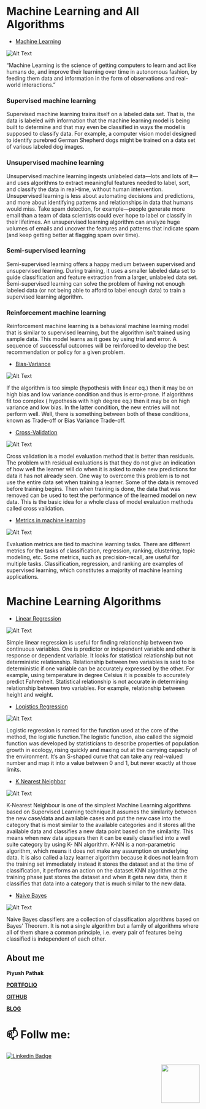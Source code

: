# Machine Learning and All Algorithms
* [Machine Learning](https://github.com/piyushpathak03/Machine-learning-algorithm-PDF)

![Alt Text](https://github.com/piyushpathak03/Machine-learning-algorithm-PDF/blob/main/static/machine%20learning.jpeg)

“Machine Learning is the science of getting computers to learn and act like humans do, and improve their learning over time in autonomous fashion, by feeding them data and information in the form of observations and real-world interactions.”

### Supervised machine learning            
Supervised machine learning trains itself on a labeled data set. That is, the data is labeled with information that the machine learning model is being built to determine and that may even be classified in ways the model is supposed to classify data. For example, a computer vision model designed to identify purebred German Shepherd dogs might be trained on a data set of various labeled dog images.  

### Unsupervised machine learning
Unsupervised machine learning ingests unlabeled data—lots and lots of it—and uses algorithms to extract meaningful features needed to label, sort, and classify the data in real-time, without human intervention. Unsupervised learning is less about automating decisions and predictions, and more about identifying patterns and relationships in data that humans would miss. Take spam detection, for example—people generate more email than a team of data scientists could ever hope to label or classify in their lifetimes. An unsupervised learning algorithm can analyze huge volumes of emails and uncover the features and patterns that indicate spam (and keep getting better at flagging spam over time).

### Semi-supervised learning 
Semi-supervised learning offers a happy medium between supervised and unsupervised learning. During training, it uses a smaller labeled data set to guide classification and feature extraction from a larger, unlabeled data set. Semi-supervised learning can solve the problem of having not enough labeled data (or not being able to afford to label enough data) to train a supervised learning algorithm. 

### Reinforcement machine learning
Reinforcement machine learning is a behavioral machine learning model that is similar to supervised learning, but the algorithm isn’t trained using sample data. This model learns as it goes by using trial and error. A sequence of successful outcomes will be reinforced to develop the best recommendation or policy for a given problem.

* [Bias-Variance](https://github.com/piyushpathak03/Machine-learning-algorithm-PDF/tree/main/Bias_Variance)

![Alt Text](https://github.com/piyushpathak03/Machine-learning-algorithm-PDF/blob/main/static/bias-variance.png)

If the algorithm is too simple (hypothesis with linear eq.) then it may be on high bias and low variance condition and thus is error-prone. If algorithms fit too complex ( hypothesis with high degree eq.) then it may be on high variance and low bias. In the latter condition, the new entries will not perform well. Well, there is something between both of these conditions, known as Trade-off or Bias Variance Trade-off.

* [Cross-Validation](https://github.com/piyushpathak03/Machine-learning-algorithm-PDF/tree/main/Cross%20Validation)

![Alt Text](https://github.com/piyushpathak03/Machine-learning-algorithm-PDF/blob/main/static/Cross-Validation.jpg)

Cross validation is a model evaluation method that is better than residuals. The problem with residual evaluations is that they do not give an indication of how well the learner will do when it is asked to make new predictions for data it has not already seen. One way to overcome this problem is to not use the entire data set when training a learner. Some of the data is removed before training begins. Then when training is done, the data that was removed can be used to test the performance of the learned model on new data. This is the basic idea for a whole class of model evaluation methods called cross validation.

* [Metrics in machine learning](https://github.com/piyushpathak03/Machine-learning-algorithm-PDF/tree/main/Metrics)

![Alt Text](https://github.com/piyushpathak03/Machine-learning-algorithm-PDF/blob/main/static/Metrics.png)

Evaluation metrics are tied to machine learning tasks. There are different metrics for the tasks of classification, regression, ranking, clustering, topic modeling, etc. Some metrics, such as precision-recall, are useful for multiple tasks. Classification, regression, and ranking are examples of supervised learning, which constitutes a majority of machine learning applications.

# Machine Learning Algorithms

* [Linear Regression](https://github.com/piyushpathak03/Machine-learning-algorithm-PDF/tree/main/Linear%20Model)

![Alt Text](https://github.com/piyushpathak03/Machine-learning-algorithm-PDF/blob/main/static/Linear%20models.png)

Simple linear regression is useful for finding relationship between two continuous variables. One is predictor or independent variable and other is response or dependent variable. It looks for statistical relationship but not deterministic relationship. Relationship between two variables is said to be deterministic if one variable can be accurately expressed by the other. For example, using temperature in degree Celsius it is possible to accurately predict Fahrenheit. Statistical relationship is not accurate in determining relationship between two variables. For example, relationship between height and weight.

* [Logistics Regression](https://github.com/piyushpathak03/Machine-learning-algorithm-PDF/tree/main/Logistic)

![Alt Text](https://github.com/piyushpathak03/Machine-learning-algorithm-PDF/blob/main/static/Logistics%20regression.png)

Logistic regression is named for the function used at the core of the method, the logistic function.The logistic function, also called the sigmoid function was developed by statisticians to describe properties of population growth in ecology, rising quickly and maxing out at the carrying capacity of the environment. It’s an S-shaped curve that can take any real-valued number and map it into a value between 0 and 1, but never exactly at those limits.

* [K Nearest Neighbor](https://github.com/piyushpathak03/Machine-learning-algorithm-PDF/tree/main/KNN%20Model)

![Alt Text](https://github.com/piyushpathak03/Machine-learning-algorithm-PDF/blob/main/static/KNN.png)

K-Nearest Neighbour is one of the simplest Machine Learning algorithms based on Supervised Learning technique.It assumes the similarity between the new case/data and available cases and put the new case into the category that is most similar to the available categories and it stores all the available data and classifies a new data point based on the similarity. This means when new data appears then it can be easily classified into a well suite category by using K- NN algorithm.
K-NN is a non-parametric algorithm, which means it does not make any assumption on underlying data.
It is also called a lazy learner algorithm because it does not learn from the training set immediately instead it stores the dataset and at the time of classification, it performs an action on the dataset.KNN algorithm at the training phase just stores the dataset and when it gets new data, then it classifies that data into a category that is much similar to the new data.

* [Naive Bayes](https://github.com/piyushpathak03/Machine-learning-algorithm-PDF/tree/main/Naive%20Bayes)

![Alt Text](https://github.com/piyushpathak03/Machine-learning-algorithm-PDF/blob/main/static/Naive%20Bayes%20models.png)

Naive Bayes classifiers are a collection of classification algorithms based on Bayes’ Theorem. It is not a single algorithm but a family of algorithms where all of them share a common principle, i.e. every pair of features being classified is independent of each other.






## About me

**Piyush Pathak**

[**PORTFOLIO**](https://anirudhrapathak3.wixsite.com/piyush)

[**GITHUB**](https://github.com/piyushpathak03)

[**BLOG**](https://medium.com/@piyushpathak03)


# 📫 Follw me: 

[![Linkedin Badge](https://img.shields.io/badge/-PiyushPathak-blue?style=flat-square&logo=Linkedin&logoColor=white&link=https://www.linkedin.com/in/piyushpathak03/)](https://www.linkedin.com/in/piyushpathak03/)

<p  align="right"><img height="100" src = "https://media.giphy.com/media/l3URDstnIjBNY7rwLB/giphy.gif"></p>
